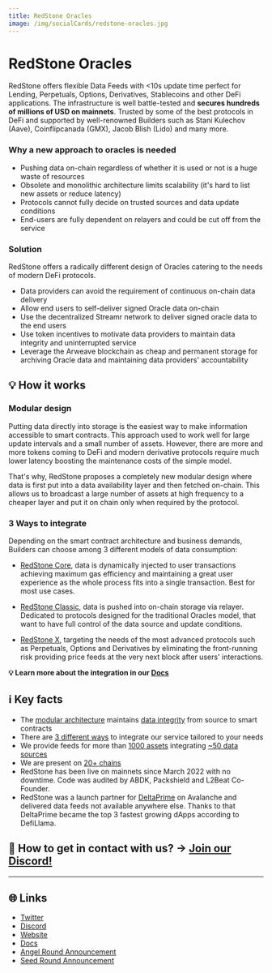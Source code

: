 ```yaml
---
title: RedStone Oracles
image: /img/socialCards/redstone-oracles.jpg
---
```


# RedStone Oracles

RedStone offers flexible Data Feeds with &lt;10s update time perfect for Lending, Perpetuals, Options, Derivatives, Stablecoins and other DeFi applications. The infrastructure is well battle-tested and **secures hundreds of millions of USD on mainnets**. Trusted by some of the best protocols in DeFi and supported by well-renowned Builders such as Stani Kulechov (Aave), Coinflipcanada (GMX), Jacob Blish (Lido) and many more.

### Why a new approach to oracles is needed

- Pushing data on-chain regardless of whether it is used or not is a huge waste of resources
- Obsolete and monolithic architecture limits scalability (it's hard to list new assets or reduce latency)
- Protocols cannot fully decide on trusted sources and data update conditions
- End-users are fully dependent on relayers and could be cut off from the service

### Solution

RedStone offers a radically different design of Oracles catering to the needs of modern DeFi protocols.

- Data providers can avoid the requirement of continuous on-chain data delivery
- Allow end users to self-deliver signed Oracle data on-chain
- Use the decentralized Streamr network to deliver signed oracle data to the end users
- Use token incentives to motivate data providers to maintain data integrity and uninterrupted service
- Leverage the Arweave blockchain as cheap and permanent storage for archiving Oracle data and maintaining data providers' accountability

## 💡 How it works

### Modular design

Putting data directly into storage is the easiest way to make information accessible to smart contracts. This approach used to work well for large update intervals and a small number of assets. However, there are more and more tokens coming to DeFi and modern derivative protocols require much lower latency boosting the maintenance costs of the simple model.

That's why, RedStone proposes a completely new modular design where data is first put into a data availability layer and then fetched on-chain. This allows us to broadcast a large number of assets at high frequency to a cheaper layer and put it on chain only when required by the protocol.

### 3 Ways to integrate

Depending on the smart contract architecture and business demands, Builders can choose among 3 different models of data consumption:

- [RedStone Core](https://docs.redstone.finance/docs/smart-contract-devs/get-started/redstone-core), data is dynamically injected to user transactions achieving maximum gas efficiency and maintaining a great user experience as the whole process fits into a single transaction. Best for most use cases.

- [RedStone Classic](https://docs.redstone.finance/docs/smart-contract-devs/get-started/redstone-classic), data is pushed into on-chain storage via relayer. Dedicated to protocols designed for the traditional Oracles model, that want to have full control of the data source and update conditions.

- [RedStone X](https://docs.redstone.finance/docs/smart-contract-devs/get-started/redstone-x), targeting the needs of the most advanced protocols such as Perpetuals, Options and Derivatives by eliminating the front-running risk providing price feeds at the very next block after users' interactions.

**💡 Learn more about the integration in our [Docs](https://docs.redstone.finance/)**

## ℹ️ Key facts

- The [modular architecture](https://docs.redstone.finance/docs/smart-contract-devs/how-it-works#data-flow) maintains [data integrity](https://docs.redstone.finance/docs/smart-contract-devs/how-it-works#data-format) from source to smart contracts
- There are [3 different ways](https://docs.redstone.finance/docs/smart-contract-devs/how-it-works#3-ways-to-integrate) to integrate our service tailored to your needs
- We provide feeds for more than [1000 assets](https://app.redstone.finance/#/app/tokens) integrating [~50 data sources](https://app.redstone.finance/#/app/sources)
- We are present on [20+ chains](https://showroom.redstone.finance/)
- RedStone has been live on mainnets since March 2022 with no downtime. Code was audited by ABDK, Packshield and L2Beat Co-Founder.
- RedStone was a launch partner for [DeltaPrime](https://deltaprime.io/) on Avalanche and delivered data feeds not available anywhere else. Thanks to that DeltaPrime became the top 3 fastest growing dApps according to DefiLlama.

## 📱 How to get in contact with us? → [Join our Discord!](https://docs.redstone.finance/)

---

## 🌐 Links
- [Twitter](https://twitter.com/redstone_defi)
- [Discord](https://redstone.finance/discord)
- [Website](https://redstone.finance/)
- [Docs](https://docs.redstone.finance/)
- [Angel Round Announcement](https://twitter.com/redstone_defi/status/1661024722690379778)
- [Seed Round Announcement](https://twitter.com/redstone_defi/status/1564553885695373312)
